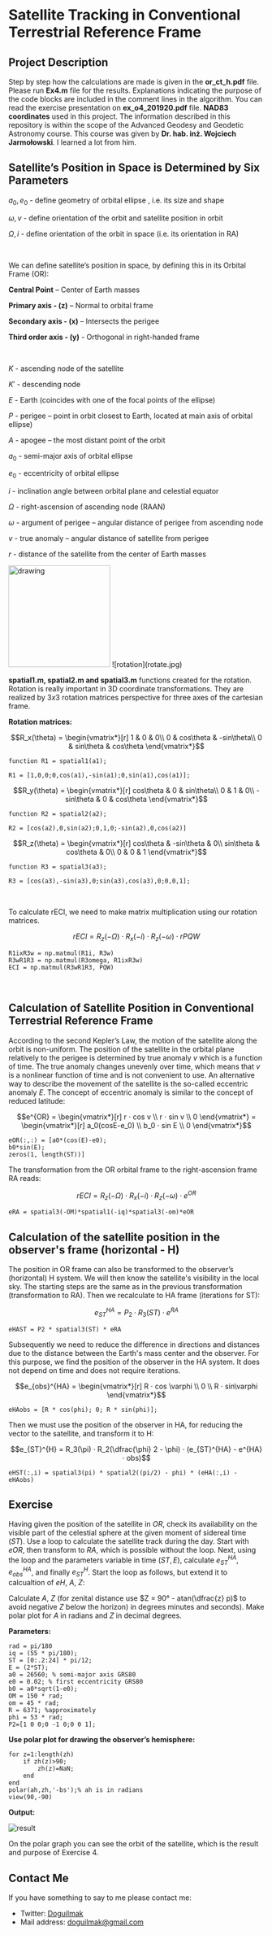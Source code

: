 
# Satellite Tracking in Conventional Terrestrial Reference Frame

## Project Description

Step by step how the calculations are made is given in the **or_ct_h.pdf**  file. Please run **Ex4.m** file for the results. Explanations indicating the purpose of the code blocks are included in the comment lines in the algorithm. You can read the exercise presentation on **ex_o4_201920.pdf** file. **NAD83 coordinates** used in this project. The information described in this repository is within the scope of the Advanced Geodesy and Geodetic Astronomy course. This course was given by **Dr. hab. inż. Wojciech Jarmołowski**. I learned a lot from him.

## Satellite’s Position in Space is Determined by Six Parameters

$a_0, e_0$ - define geometry of orbital ellipse , i.e. its size and shape

$\omega, v$ - define orientation of the orbit and satellite position in orbit

$\Omega, i$ - define orientation of the orbit in space (i.e. its orientation in RA)

<br>

We can define satellite’s position in space, by defining this in its Orbital Frame (OR):

**Central Point** – Center of Earth masses

**Primary axis - (z)** – Normal to orbital frame

**Secondary axis - (x)** – Intersects the perigee

**Third order axis - (y)** - Orthogonal in right-handed frame

<br>

$K$ - ascending node of the satellite

$K'$ - descending node

$E$ - Earth (coincides with one of the focal points of the ellipse)

$P$ - perigee – point in orbit closest to Earth, located at main
axis of orbital ellipse)

$A$ - apogee – the most distant point of the orbit

$a_0$ - semi-major axis of orbital ellipse

$e_0$ - eccentricity of orbital ellipse

$i$ - inclination angle between orbital plane and celestial
equator

$\Omega$ - right-ascension of ascending node (RAAN)

$\omega$ - argument of perigee – angular distance of perigee from
ascending node

$v$ - true anomaly – angular distance of satellite from perigee

$r$ - distance of the satellite from the center of Earth masses


<img src="rotate.jpg" alt="drawing" width="200"/>
![rotation](rotate.jpg)

**spatial1.m, spatial2.m and spatial3.m** functions created for the rotation. Rotation is really important in 3D coordinate transformations. They are realized by $3x3$ rotation matrices perspective for three axes of the cartesian frame. 

**Rotation matrices:** 

$$R_x(\theta) = \begin{vmatrix*}[r]  
1 & 0 & 0\\
0 & cos\theta & -sin\theta\\  
0 & sin\theta  & cos\theta
\end{vmatrix*}$$

    function R1 = spatial1(a1);

	R1 = [1,0,0;0,cos(a1),-sin(a1);0,sin(a1),cos(a1)];

$$R_y(\theta) = \begin{vmatrix*}[r]  
cos\theta & 0 & sin\theta\\
0 & 1 & 0\\  
-sin\theta & 0  & cos\theta
\end{vmatrix*}$$

    function R2 = spatial2(a2);
  
	R2 = [cos(a2),0,sin(a2);0,1,0;-sin(a2),0,cos(a2)]

$$R_z(\theta) = \begin{vmatrix*}[r]  
cos\theta & -sin\theta & 0\\
sin\theta & cos\theta & 0\\  
0 & 0  & 1
\end{vmatrix*}$$

    function R3 = spatial3(a3);

	R3 = [cos(a3),-sin(a3),0;sin(a3),cos(a3),0;0,0,1];

<br>

To calculate rECI, we need to make matrix multiplication using our rotation matrices.

$$rECI = R_z(-\Omega) ⋅ R_x(-i) ⋅ R_z(-\omega) ⋅ rPQW$$

    R1ixR3w = np.matmul(R1i, R3w)
    R3wR1R3 = np.matmul(R3omega, R1ixR3w)
    ECI = np.matmul(R3wR1R3, PQW)

<br>

## Calculation of Satellite Position in Conventional Terrestrial Reference Frame

According to the second Kepler’s Law, the motion of the satellite along the orbit is non-uniform. The position of the satellite in the orbital plane relatively to the perigee is determined by true anomaly $v$ which is a function of time. The true anomaly changes unevenly over time, which means that $v$ is a nonlinear function of time and is not convenient to use. An alternative way to describe the movement of the satellite is the so-called eccentric anomaly $E$. The concept of eccentric anomaly is similar to the concept of reduced latitude:

$$e^{OR} = \begin{vmatrix*}[r]  
r ⋅ cos v \\
r ⋅ sin v \\  
0
\end{vmatrix*} = \begin{vmatrix*}[r]  
a_0(cosE-e_0) \\
b_0 ⋅ sin E \\  
0
\end{vmatrix*}$$

    eOR(:,:) = [a0*(cos(E)-e0);
    b0*sin(E); 
    zeros(1, length(ST))]

The transformation from the OR orbital frame to the right-ascension frame RA reads:

$$rECI = R_z(-\Omega) ⋅ R_x(-i) ⋅ R_z(-\omega) ⋅ e^{OR}$$

	eRA = spatial3(-OM)*spatial1(-iq)*spatial3(-om)*eOR

## Calculation of the satellite position in the observer's frame (horizontal - H)

The position in OR frame can also be transformed to the observer’s (horizontal) H system. We will then know the satellite's visibility in the local sky. The starting steps are the same as in the previous transformation (transformation to RA). Then we recalculate to HA frame (iterations for ST):

$$e_{ST}^{HA} = P_2 ⋅ R_3(ST) ⋅ e^{RA}$$

	eHAST = P2 * spatial3(ST) * eRA

Subsequently we need to reduce the difference in directions and distances due to the distance between the Earth's mass center and the observer. For this purpose, we find the position of the observer in the HA system. It does not depend on time and does not require iterations.

$$e_{obs}^{HA} = \begin{vmatrix*}[r]  
R ⋅ cos \varphi \\
0 \\  
R ⋅ sin\varphi
\end{vmatrix*}$$

	eHAobs = [R * cos(phi); 0; R * sin(phi)];

Then we must use the position of the observer in HA, for reducing the vector to the satellite, and transform it to H:

$$e_{ST}^{H} = R_3(\pi) ⋅ R_2(\dfrac{\phi} 2 - \phi) ⋅ (e_{ST}^{HA}  - e^{HA} ⋅ obs)$$

	eHST(:,i) = spatial3(pi) * spatial2((pi/2) - phi) * (eHA(:,i) - eHAobs)

## Exercise

Having given the position of the satellite in $OR$, check its availability on the visible part of the celestial sphere at the given moment of sidereal time $(ST)$. Use a loop to calculate the satellite track during the day. Start with $eOR$, then transform to $RA$, which is possible without the loop. Next, using the loop and the parameters variable in time $(ST, E)$, calculate $e_{ST}^{HA}$, $e_{obs}^{HA}$, and finally $e_{ST}^{H}$. Start the loop as follows, but extend it to calcualtion of $eH$, $A$, $Z$:

Calculate $A$, $Z$ (for zenital distance use $Z = 90° - atan(\dfrac{z} p)$ to avoid negative $Z$ below the horizon) in degrees minutes and seconds). Make polar plot for $A$ in radians and $Z$ in decimal degrees.

**Parameters:**

	rad = pi/180
	iq = (55 * pi/180);
	ST = [0:.2:24] * pi/12;
	E = (2*ST);
	a0 = 26560; % semi-major axis GRS80
	e0 = 0.02; % first eccentricity GRS80
	b0 = a0*sqrt(1-e0);
	OM = 150 * rad;
	om = 45 * rad;
	R = 6371; %approximately
	phi = 53 * rad;
	P2=[1 0 0;0 -1 0;0 0 1];

**Use polar plot for drawing the observer’s hemisphere:**

	for z=1:length(zh)
		if zh(z)>90;
			zh(z)=NaN;
		end
	end
	polar(ah,zh,'-bs');% ah is in radians
	view(90,-90)

**Output:**

![result](ResultoftheEx_4.png)

On the polar graph you can see the orbit of the satellite, which is the result and purpose of Exercise 4.

## Contact Me

If you have something to say to me please contact me: 

 - Twitter: [Doguilmak](https://twitter.com/Doguilmak)  
 - Mail address: doguilmak@gmail.com
 
